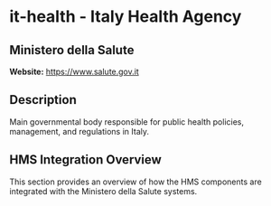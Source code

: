 # it-health - Italy Health Agency

## Ministero della Salute

**Website:** https://www.salute.gov.it

## Description

Main governmental body responsible for public health policies, management, and regulations in Italy.

## HMS Integration Overview

This section provides an overview of how the HMS components are integrated with the Ministero della Salute systems.
